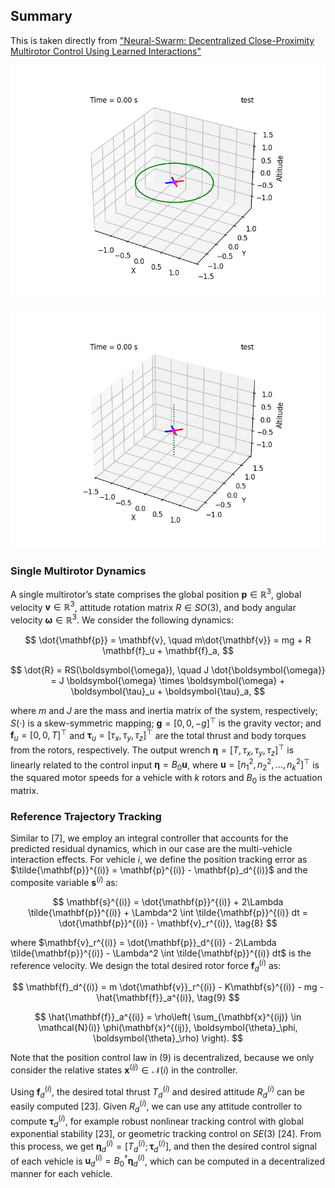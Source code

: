 ## Summary 

This is taken directly from ["Neural-Swarm: Decentralized Close-Proximity Multirotor Control Using Learned Interactions"](https://ieeexplore.ieee.org/stamp/stamp.jsp?arnumber=9196800)

![example result](data/gifs/circle_track_1ms.gif)

![example result](data/gifs/up_down_tracking.gif)

### Single Multirotor Dynamics

A single multirotor’s state comprises the global position $\mathbf{p} \in \mathbb{R}^3$, global velocity $\mathbf{v} \in \mathbb{R}^3$, attitude rotation matrix $R \in SO(3)$, and body angular velocity $\boldsymbol{\omega} \in \mathbb{R}^3$. We consider the following dynamics:

$$
\dot{\mathbf{p}} = \mathbf{v}, \quad m\dot{\mathbf{v}} = mg + R \mathbf{f}_u + \mathbf{f}_a,
$$

$$
\dot{R} = RS(\boldsymbol{\omega}), \quad J \dot{\boldsymbol{\omega}} = J \boldsymbol{\omega} \times \boldsymbol{\omega} + \boldsymbol{\tau}_u + \boldsymbol{\tau}_a,
$$

where $m$ and $J$ are the mass and inertia matrix of the system, respectively; $S(\cdot)$ is a skew-symmetric mapping; $\mathbf{g} = [0, 0, -g]^\top$ is the gravity vector; and $\mathbf{f}_u = [0, 0, T]^\top$ and $\boldsymbol{\tau}_u = [\tau_x, \tau_y, \tau_z]^\top$ are the total thrust and body torques from the rotors, respectively. The output wrench $\boldsymbol{\eta} = [T, \tau_x, \tau_y, \tau_z]^\top$ is linearly related to the control input $\boldsymbol{\eta} = B_0 \mathbf{u}$, where $\mathbf{u} = [n_1^2, n_2^2, \dots, n_k^2]^\top$ is the squared motor speeds for a vehicle with $k$ rotors and $B_0$ is the actuation matrix. 

### Reference Trajectory Tracking

Similar to [7], we employ an integral controller that accounts for the predicted residual dynamics, which in our case are the multi-vehicle interaction effects. For vehicle $i$, we define the position tracking error as $\tilde{\mathbf{p}}^{(i)} = \mathbf{p}^{(i)} - \mathbf{p}_d^{(i)}$ and the composite variable $\mathbf{s}^{(i)}$ as:

$$
\mathbf{s}^{(i)} = \dot{\mathbf{p}}^{(i)} + 2\Lambda \tilde{\mathbf{p}}^{(i)} + \Lambda^2 \int \tilde{\mathbf{p}}^{(i)} dt = \dot{\mathbf{p}}^{(i)} - \mathbf{v}_r^{(i)}, \tag{8}
$$

where $\mathbf{v}_r^{(i)} = \dot{\mathbf{p}}_d^{(i)} - 2\Lambda \tilde{\mathbf{p}}^{(i)} - \Lambda^2 \int \tilde{\mathbf{p}}^{(i)} dt$ is the reference velocity. We design the total desired rotor force $\mathbf{f}_d^{(i)}$ as:

$$
\mathbf{f}_d^{(i)} = m \dot{\mathbf{v}}_r^{(i)} - K\mathbf{s}^{(i)} - mg - \hat{\mathbf{f}}_a^{(i)}, \tag{9}
$$

$$
\hat{\mathbf{f}}_a^{(i)} = \rho\left( \sum_{\mathbf{x}^{(ij)} \in \mathcal{N}(i)} \phi(\mathbf{x}^{(ij)}, \boldsymbol{\theta}_\phi, \boldsymbol{\theta}_\rho) \right).
$$

Note that the position control law in (9) is decentralized, because we only consider the relative states $\mathbf{x}^{(ij)} \in \mathcal{N}(i)$ in the controller.

Using $\mathbf{f}_d^{(i)}$, the desired total thrust $T_d^{(i)}$ and desired attitude $R_d^{(i)}$ can be easily computed [23]. Given $R_d^{(i)}$, we can use any attitude controller to compute $\boldsymbol{\tau}_d^{(i)}$, for example robust nonlinear tracking control with global exponential stability [23], or geometric tracking control on $SE(3)$ [24]. From this process, we get $\boldsymbol{\eta}_d^{(i)} = [T_d^{(i)}; \boldsymbol{\tau}_d^{(i)}]$, and then the desired control signal of each vehicle is $\mathbf{u}_d^{(i)} = B_0^\dagger \boldsymbol{\eta}_d^{(i)}$, which can be computed in a decentralized manner for each vehicle.
